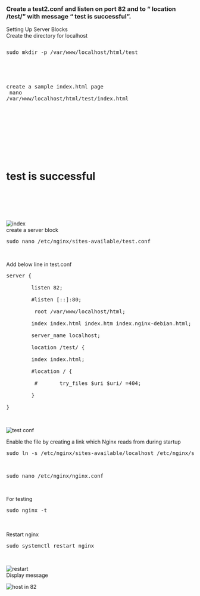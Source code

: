 ### Create a test2.conf and listen on port 82 and  to “ location /test/” with message “ test is successful”.
Setting Up Server Blocks<br/>
Create the directory for localhost<br/>
<pre><pre>sudo mkdir -p /var/www/localhost/html/test</pre> <br/>
create a sample index.html page<br/>
nano /var/www/localhost/html/test/index.html</pre> <br/>
<html><br/>
    <head><br/>
        <title>Welcome to  nginx test</title><br/>
    </head><br/>
    <body><br/>
        <h1>test is successful</h1><br/>
    </body><br/>
</html><br/>
<br/>

![index](https://user-images.githubusercontent.com/53372486/142034066-85147676-be29-4f6f-84e9-2cc8cc6e6f18.png)<br/>
create a server block<br/>
<pre>sudo nano /etc/nginx/sites-available/test.conf</pre> <br/>
Add below line in test.conf<br/>
<pre>server {<br/>
        listen 82;<br/>
        #listen [::]:80;<br/>
         root /var/www/localhost/html;<br/>
        index index.html index.htm index.nginx-debian.html;<br/>
        server_name localhost;<br/>
        location /test/ {<br/>
        index index.html;<br/>
        #location / {<br/>
         #       try_files $uri $uri/ =404;<br/>
        }<br/>
}</pre> 
<br/>

![test conf](https://user-images.githubusercontent.com/53372486/142034857-2ecc092d-bcc9-44a9-9775-2f5900a72f35.png)<br/>

 Enable the file by creating a link which Nginx reads from during startup<br/>
<pre>sudo ln -s /etc/nginx/sites-available/localhost /etc/nginx/sites-enabled/</pre> <br/>
<pre>sudo nano /etc/nginx/nginx.conf</pre> <br/>
For testing<br/>
    <pre>sudo nginx -t</pre>   
    <br/>
Restart nginx<br/>
<pre>sudo systemctl restart nginx</pre><br/>

![restart](https://user-images.githubusercontent.com/53372486/142034074-d30b23c0-d09d-4bdf-9b41-73d3f81f090f.png)<br/>
Display message<br/>

![host in 82](https://user-images.githubusercontent.com/53372486/142034065-f5876929-5288-41e5-93f9-6070678c45f7.png)


      

